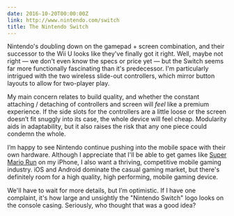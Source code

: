 ```yaml
---
date: 2016-10-20T00:00:00Z
link: http://www.nintendo.com/switch
title: The Nintendo Switch
---
```


Nintendo's doubling down on the gamepad + screen combination, and their successor to the Wii U looks like they've finally got it right. Well, maybe not right — we don't even know the specs or price yet — but the Switch seems far more functionally fascinating than it's predecessor. I'm particularly intrigued with the two wireless slide-out controllers, which mirror button layouts to allow for two-player play. 

My main concern relates to build quality, and whether the constant attaching / detaching of controllers and screen will _feel_ like a premium experience. If the side slots for the controllers are a little loose or the screen doesn’t fit snuggly into its case, the whole device will feel cheap. Modularity aids in adaptability, but it also raises the risk that any one piece could condemn the whole. 

I’m happy to see Nintendo continue pushing into the mobile space with their own hardware. Although I appreciate that I'll be able to get games like [Super Mario Run] on my iPhone, I also want a thriving, competitive mobile gaming industry. iOS and Android dominate the casual gaming market, but there's definitely room for a high quality, high performing, mobile gaming device. 

We'll have to wait for more details, but I’m optimistic. If I have one complaint, it's how large and unsightly the "Nintendo Switch" logo looks on the console casing. Seriously, who thought that was a good idea? 

[super mario run]: https://supermariorun.com
